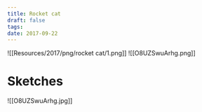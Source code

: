```yaml
---
title: Rocket cat
draft: false
tags: 
date: 2017-09-22
---
```

![[Resources/2017/png/rocket cat/1.png]]
![[O8UZSwuArhg.png]]

# Sketches
![[O8UZSwuArhg.jpg]]